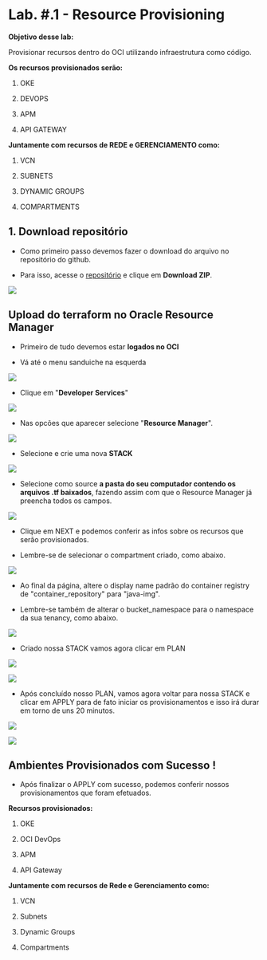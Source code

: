 # Lab. #.1 - Resource Provisioning  

**Objetivo desse lab:**

Provisionar recursos dentro do OCI utilizando infraestrutura como código.

**Os recursos provisionados serão:**

1. OKE

2. DEVOPS

3. APM

4. API GATEWAY

**Juntamente com recursos de REDE e GERENCIAMENTO como:**

1. VCN

2. SUBNETS

3. DYNAMIC GROUPS

4. COMPARTMENTS

  

## 1. Download repositório

  

 - Como primeiro passo devemos fazer o download do arquivo no repositório do github.

 - Para isso, acesse o [repositório](https://github.com/CeInnovationTeam/terraform-dev-linuxtips) e clique em **Download ZIP**.
  

![](./images/IMG01.PNG)
  

## Upload do terraform no Oracle Resource Manager

  

- Primeiro de tudo devemos estar **logados no OCI**

- Vá até o menu sanduiche na esquerda

  

![](./images/printsand.PNG)


- Clique em "**Developer Services**"

  

![](./images/printdevserv.PNG)


- Nas opcões que aparecer selecione "**Resource Manager**".

  

![](./images/printorm.PNG)


- Selecione e crie uma nova **STACK**

  

![](./images/printstack.PNG)

- Selecione como source **a pasta do seu computador contendo os arquivos .tf baixados**, fazendo assim com que o Resource Manager já preencha todos os campos.

  

![](./images/printcstack.PNG)

- Clique em NEXT e podemos conferir as infos sobre os recursos que serão provisionados.

- Lembre-se de selecionar o compartment criado, como abaixo.

![](./images/IMG02.PNG)

- Ao final da página, altere o display name padrão do container registry de "container_repository" para "java-img".

- Lembre-se também de alterar o bucket_namespace para o namespace da sua tenancy, como abaixo.

![](./images/IMG03.PNG)



- Criado nossa STACK vamos agora clicar em PLAN

  

![](./images/printplan.PNG)

  

![](./images/printplan2.PNG)


- Após concluído nosso PLAN, vamos agora voltar para nossa STACK e clicar em APPLY para de fato iniciar os provisionamentos e isso irá durar em torno de uns 20 minutos.

  

![](./images/printapply.PNG)

  

![](./images/printapply2.PNG)

  

## Ambientes Provisionados com Sucesso !

 - Após finalizar o APPLY com sucesso, podemos conferir nossos
   provisionamentos que foram efetuados.

**Recursos provisionados:**

1. OKE

2. OCI DevOps

3. APM

4. API Gateway

**Juntamente com recursos de Rede e Gerenciamento como:**

1. VCN

2. Subnets

3. Dynamic Groups

4. Compartments